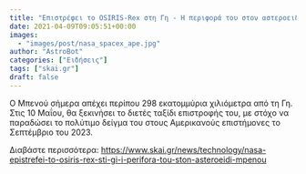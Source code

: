 ```yaml
---
title: "Επιστρέφει το OSIRIS-Rex στη Γη - Η περιφορά του στον αστεροειδή Μπενού"
date: 2021-04-09T09:05:51+00:00
images:
  - "images/post/nasa_spacex_ape.jpg"
author: "AstroBot"
categories: ["Ειδήσεις"]
tags: ["skai.gr"]
draft: false
---
```


Ο Μπενού σήμερα απέχει περίπου 298 εκατομμύρια χιλιόμετρα από τη Γη. Στις 10 Μαΐου, θα ξεκινήσει το διετές ταξίδι επιστροφής του, με στόχο να παραδώσει το πολύτιμο δείγμα του στους Αμερικανούς επιστήμονες το Σεπτέμβριο του 2023.

Διαβάστε περισσότερα: https://www.skai.gr/news/technology/nasa-epistrefei-to-osiris-rex-sti-gi-i-perifora-tou-ston-asteroeidi-mpenou
